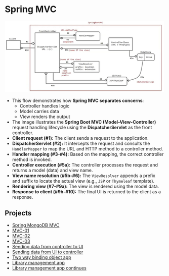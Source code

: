 # Spring MVC
<img src="images/springbootmvc.jpeg">

- This flow demonstrates how **Spring MVC separates concerns**: 
  - Controller handles logic
  - Model carries data
  - View renders the output
- The image illustrates the **Spring Boot MVC (Model-View-Controller)** request handling lifecycle using the **DispatcherServlet** as the front controller. 
- **Client request (#1):** The client sends a request to the application.
- **DispatcherServlet (#2):** It intercepts the request and consults the `HandlerMapper` to map the URL and HTTP method to a controller method.
- **Handler mapping (#3-#4):** Based on the mapping, the correct controller method is invoked.
- **Controller execution (#5a):** The controller processes the request and returns a model (data) and view name.
- **View name resolution (#5b-#6):** The `ViewResolver` appends a prefix and suffix to locate the actual view (e.g., `JSP` or `Thymeleaf` template).
- **Rendering view (#7-#9a):** The view is rendered using the model data.
- **Response to client (#9b-#10):** The final UI is returned to the client as a response.
## Projects
- [Spring MongoDB MVC](SpringMongoMVC/README.md)
- [MVC-01](MVC-01/README.md)
- [MVC-02](MVC-02/README.md)
- [MVC-03](MVC-03/README.md)
- [Sending data from controller to UI](SendingDataFromControllerToUI/README.md)
- [Sending data from UI to controller](SendingDataFromUIToController/README.md)
- [Two way binding object app](TwoWayBindingObjectApp/README.md)
- [Library management app](LibraryManagementApp/README.md)
- [Library management app continues](LibraryManagementAppContinues/README.md)
